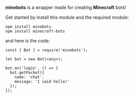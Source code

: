 **minebots** is a wrapper made for creating **Minecraft** bots!

Get started by install this module and the required module:
```
npm install minebots
npm install minecraft-bots
```

and here is the code:
```
const { Bot } = require('minebots');

let bot = new Bot(<any>);

bot.on('login', () => {
  bot.getPacket({
    name: 'chat',
    message: 'I said hello!'
  });
});
```
